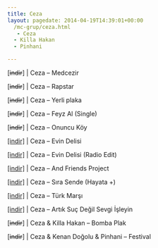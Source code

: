 ```yaml
---
title: Ceza
layout: pagedate: 2014-04-19T14:39:01+00:00
  /mc-grup/ceza.html
   - Ceza
  - Killa Hakan
  - Pinhani

---
```

[<del>indir</del>] | Ceza &#8211; Medcezir

[<del>indir</del>] | Ceza &#8211; Rapstar

[<del>indir</del>] | Ceza &#8211; Yerli plaka

[<del>indir</del>] | Ceza &#8211; Feyz Al (Single)

[<del>indir</del>] | Ceza &#8211; Onuncu Köy

<a href="https://cloud.mail.ru/public/b9a6fca087c3/Ceza%20-%20Evin%20Delisi%20Single" target="_blank">[indir]</a> | Ceza &#8211; Evin Delisi

<a href="https://cloud.mail.ru/public/ccac67f15ad5/Ceza%20-%20Evin%20Delisi%20Single%20%28Radio%20Edit%29" target="_blank">[indir]</a> | Ceza &#8211; Evin Delisi (Radio Edit)

<a href="https://cloud.mail.ru/public/0bb21ae4081e/Ceza%20-%20Ceza%20And%20Friends%20Project" target="_blank">[indir]</a> | Ceza &#8211; And Friends Project

<a href="https://cloud.mail.ru/public/99bb42af063c/Ceza%20-%20S%C4%B1ra%20Sende%20%5BSingle%5D" target="_blank">[indir]</a> | Ceza &#8211; Sıra Sende (Hayata +)

<a href="https://cloud.mail.ru/public/242efb923697/Ceza%20-%20T%C3%BCrk%20Mar%C5%9F%C4%B1" target="_blank">[indir]</a> | Ceza &#8211; Türk Marşı

<a href="https://cloud.mail.ru/public/dee7cc97bb47/Ceza%20-%20Artik%20Suc%20Degil%20Sevgi%20Isleyin" target="_blank">[indir]</a> | Ceza &#8211; Artık Suç Değil Sevgi İşleyin

[<del>indir</del>] | Ceza & Killa Hakan &#8211; Bomba Plak

[<del>indir</del>] | Ceza & Kenan Doğolu & Pinhani &#8211; Festival